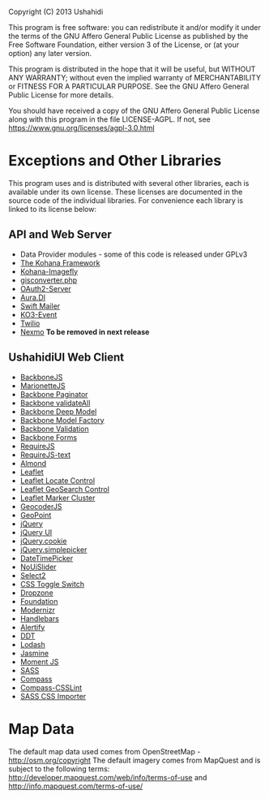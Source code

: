 Copyright (C) 2013 Ushahidi

This program is free software: you can redistribute it and/or modify
it under the terms of the GNU Affero General Public License as published by
the Free Software Foundation, either version 3 of the License, or
(at your option) any later version.

This program is distributed in the hope that it will be useful,
but WITHOUT ANY WARRANTY; without even the implied warranty of
MERCHANTABILITY or FITNESS FOR A PARTICULAR PURPOSE.  See the
GNU Affero General Public License for more details.

You should have received a copy of the GNU Affero General Public
License along with this program in the file LICENSE-AGPL.  If not,
see <https://www.gnu.org/licenses/agpl-3.0.html>

Exceptions and Other Libraries
==============================

This program uses and is distributed with several other libraries,
each is available under its own license. These licenses are documented
in the source code of the individual libraries. For convenience each
library is linked to its license below:

## API and Web Server
* Data Provider modules - some of this code is released under GPLv3
* [The Kohana Framework](http://kohanaframework.org/license)
* [Kohana-Imagefly](https://github.com/Bodom78/kohana-imagefly/blob/master/LICENSE)
* [gisconverter.php](https://github.com/arenevier/gisconverter.php/blob/master/copying.txt)
* [OAuth2-Server](https://github.com/thephpleague/oauth2-server/blob/develop/license.txt)
* [Aura.DI](https://github.com/auraphp/Aura.Di/blob/develop-2/LICENSE)
* [Swift Mailer](https://github.com/swiftmailer/swiftmailer/blob/master/LICENSE)
* [KO3-Event](https://github.com/dkobia/KO3-Event/blob/master/README.md)
* [Twilio](https://github.com/twilio/twilio-php/blob/master/LICENSE)
* [Nexmo](https://github.com/prawnsalad/Nexmo-PHP-lib) **To be removed in next release**

## UshahidiUI Web Client
* [BackboneJS](https://github.com/jashkenas/backbone/blob/master/LICENSE)
* [MarionetteJS](http://mutedsolutions.mit-license.org/)
* [Backbone Paginator](https://github.com/backbone-paginator/backbone.paginator/blob/master/LICENSE-MIT)
* [Backbone validateAll](https://github.com/gfranko/Backbone.validateAll/blob/master/LICENSE-MIT)
* [Backbone Deep Model](https://github.com/powmedia/backbone-deep-model/blob/master/LICENSE)
* [Backbone Model Factory](https://github.com/misteroneill/backbone-model-factory/blob/master/LICENSE)
* [Backbone Validation](http://thedersen.mit-license.org/)
* [Backbone Forms](https://github.com/powmedia/backbone-forms/blob/master/LICENSE)
* [RequireJS](https://github.com/jrburke/requirejs/blob/master/LICENSE)
* [RequireJS-text](https://github.com/requirejs/text/blob/master/LICENSE)
* [Almond](https://github.com/jrburke/almond/blob/master/LICENSE)
* [Leaflet](https://github.com/Leaflet/Leaflet/blob/master/LICENSE)
* [Leaflet Locate Control](https://github.com/domoritz/leaflet-locatecontrol)
* [Leaflet GeoSearch Control](https://github.com/smeijer/L.GeoSearch/blob/master/LICENSE)
* [Leaflet Marker Cluster](https://github.com/Leaflet/Leaflet.markercluster/blob/master/MIT-LICENCE.txt)
* [GeocoderJS](https://github.com/geocoder-php/geocoder-js/blob/master/LICENSE)
* [GeoPoint](https://github.com/davidwood/node-geopoint/blob/master/LICENSE)
* [jQuery](https://github.com/jquery/jquery/blob/master/MIT-LICENSE.txt)
* [jQuery UI](https://github.com/jquery/jquery-ui/blob/master/MIT-LICENSE.txt)
* [jQuery.cookie](https://github.com/carhartl/jquery-cookie/blob/master/MIT-LICENSE.txt)
* [jQuery.simplepicker](https://github.com/ushahidi/jquery-simplepicker/blob/master/README.md#copyright-and-license)
* [DateTimePicker](https://github.com/xdan/datetimepicker/blob/master/MIT-LICENSE.txt)
* [NoUiSlider](https://github.com/leongersen/noUiSlider/blob/master/README.md#nouislider)
* [Select2](https://github.com/ivaynberg/select2/blob/master/LICENSE)
* [CSS Toggle Switch](https://github.com/ghinda/css-toggle-switch/blob/gh-pages/LICENSE.txt)
* [Dropzone](https://github.com/enyo/dropzone/blob/master/readme.md#license)
* [Foundation](https://github.com/zurb/foundation/blob/master/LICENSE)
* [Modernizr](http://modernizr.com/license/)
* [Handlebars](https://github.com/wycats/handlebars.js/blob/master/LICENSE)
* [Alertify](http://www.opensource.org/licenses/MIT)
* [DDT](https://github.com/deviantART/ddt/blob/master/LICENSES.txt)
* [Lodash](https://github.com/lodash/lodash/blob/master/LICENSE.txt)
* [Jasmine](https://github.com/pivotal/jasmine/blob/master/MIT.LICENSE)
* [Moment JS](https://github.com/moment/moment/blob/develop/LICENSE)
* [SASS](http://sass-lang.com/documentation/file.MIT-LICENSE.html)
* [Compass](https://github.com/chriseppstein/compass/blob/stable/LICENSE.markdown)
* [Compass-CSSLint](https://github.com/Comcast/compass-csslint/blob/master/LICENSE)
* [SASS CSS Importer](https://github.com/chriseppstein/sass-css-importer)

Map Data
========

The default map data used comes from OpenStreetMap - <http://osm.org/copyright>
The default imagery comes from MapQuest and is subject to the following terms: <http://developer.mapquest.com/web/info/terms-of-use> and <http://info.mapquest.com/terms-of-use/>
